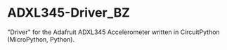 # ADXL345-Driver_BZ

"Driver" for the Adafruit ADXL345 Accelerometer written in CircuitPython (MicroPython, Python).

